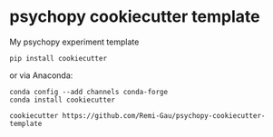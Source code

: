 # psychopy cookiecutter template

My psychopy experiment template

```
pip install cookiecutter
```

or via Anaconda:

```
conda config --add channels conda-forge
conda install cookiecutter
```

```
cookiecutter https://github.com/Remi-Gau/psychopy-cookiecutter-template
```
